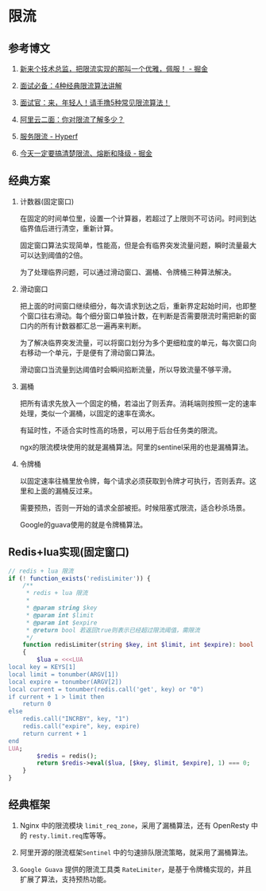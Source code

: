 # 限流

## 参考博文

1. [新来个技术总监，把限流实现的那叫一个优雅，佩服！ - 掘金](https://juejin.cn/post/7145435951899574302)

2. [面试必备：4种经典限流算法讲解](https://link.juejin.cn/?target=https%3A%2F%2Fmp.weixin.qq.com%2Fs%3F__biz%3DMzg3NzU5NTIwNg%3D%3D%26mid%3D2247490393%26idx%3D1%26sn%3D98189caa486406f8fa94d84ba0667604%26chksm%3Dcf21c470f8564d665ce04ccb9dc7502633246da87a0541b07ba4ac99423b28ce544cdd6c036b%26token%3D162724582%26lang%3Dzh_CN%26scene%3D21%23wechat_redirect "https://mp.weixin.qq.com/s?__biz=Mzg3NzU5NTIwNg==&mid=2247490393&idx=1&sn=98189caa486406f8fa94d84ba0667604&chksm=cf21c470f8564d665ce04ccb9dc7502633246da87a0541b07ba4ac99423b28ce544cdd6c036b&token=162724582&lang=zh_CN&scene=21#wechat_redirect")

3. [面试官：来，年轻人！请手撸5种常见限流算法！](http://mp.weixin.qq.com/s?__biz=MzI4MTA0OTIxMg==&mid=2247484370&idx=1&sn=6f3562fd263d5d44655e3023f48f0d12&chksm=ebae62c1dcd9ebd76d785ae90e2ef9a8a7178711b5b24008c1b11f5e5b2fde4fd0254a80a4df&scene=21#wechat_redirect)

4. [阿里云二面：你对限流了解多少？](https://mp.weixin.qq.com/s?__biz=MzkxNTE3NjQ3MA==&mid=2247488795&idx=1&sn=7cc3377f2b6a3acf46c097cfb4213f1f&scene=21#wechat_redirect)

5. [服务限流 - Hyperf](https://hyperf.wiki/3.0/#/zh-cn/rate-limit)

6. [今天一定要搞清楚限流、熔断和降级 - 掘金](https://juejin.cn/post/7224059698910806074)

## 经典方案

1. 计数器(固定窗口)
   
   在固定的时间单位里，设置一个计算器，若超过了上限则不可访问。时间到达临界值后进行清空，重新计算。
   
   固定窗口算法实现简单，性能高，但是会有临界突发流量问题，瞬时流量最大可以达到阈值的2倍。
   
   为了处理临界问题，可以通过滑动窗口、漏桶、令牌桶三种算法解决。

2. 滑动窗口
   
   把上面的时间窗口继续细分，每次请求到达之后，重新界定起始时间，也即整个窗口往右滑动。每个细分窗口单独计数，在判断是否需要限流时需把新的窗口内的所有计数器都汇总一遍再来判断。
   
   为了解决临界突发流量，可以将窗口划分为多个更细粒度的单元，每次窗口向右移动一个单元，于是便有了滑动窗口算法。
   
   滑动窗口当流量到达阈值时会瞬间掐断流量，所以导致流量不够平滑。

3. 漏桶
   
   把所有请求先放入一个固定的桶，若溢出了则丢弃。消耗端则按照一定的速率处理，类似一个漏桶，以固定的速率在滴水。
   
   有延时性，不适合实时性高的场景，可以用于后台任务类的限流。
   
   ngx的限流模块使用的就是漏桶算法。阿里的sentinel采用的也是漏桶算法。

4. 令牌桶
   
   以固定速率往桶里放令牌，每个请求必须获取到令牌才可执行，否则丢弃。这里和上面的漏桶反过来。
   
   需要预热，否则一开始的请求全部被拒。时候阻塞式限流，适合秒杀场景。
   
   Google的guava使用的就是令牌桶算法。

## Redis+lua实现(固定窗口)

```php
// redis + lua 限流
if (! function_exists('redisLimiter')) {
    /**
     * redis + lua 限流
     *
     * @param string $key
     * @param int $limit
     * @param int $expire
     * @return bool 若返回true则表示已经超过限流阈值，需限流
     */
    function redisLimiter(string $key, int $limit, int $expire): bool
    {
        $lua = <<<LUA
local key = KEYS[1]
local limit = tonumber(ARGV[1])
local expire = tonumber(ARGV[2])
local current = tonumber(redis.call('get', key) or "0")
if current + 1 > limit then
    return 0
else
    redis.call("INCRBY", key, "1")
    redis.call("expire", key, expire)
    return current + 1
end
LUA;
        $redis = redis();
        return $redis->eval($lua, [$key, $limit, $expire], 1) === 0;
    }
}
```

## 经典框架

1. Nginx 中的限流模块 `limit_req_zone`，采用了漏桶算法，还有 OpenResty 中的 `resty.limit.req`库等等。

2. 阿里开源的限流框架`Sentinel` 中的匀速排队限流策略，就采用了漏桶算法。

3. `Google Guava` 提供的限流工具类 `RateLimiter`，是基于令牌桶实现的，并且扩展了算法，支持预热功能。
